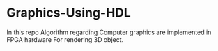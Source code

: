 # Graphics-Using-HDL
 In this repo Algorithm regarding Computer graphics are implemented in FPGA hardware For rendering 3D object.
